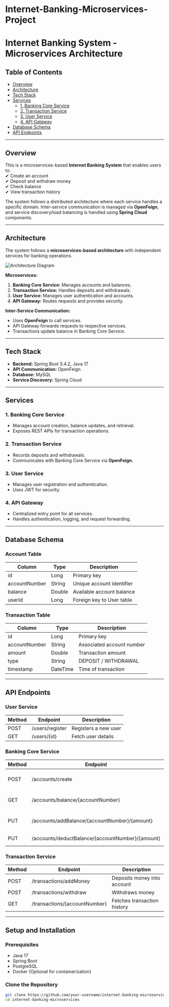 # Internet-Banking-Microservices-Project
# **Internet Banking System - Microservices Architecture**  
 
## **Table of Contents**  
- [Overview](#overview)  
- [Architecture](#architecture)  
- [Tech Stack](#tech-stack)  
- [Services](#services)  
  - [1. Banking Core Service](#1-banking-core-service)  
  - [2. Transaction Service](#2-transaction-service)  
  - [3. User Service](#3-user-service)  
  - [4. API Gateway](#4-api-gateway)  
- [Database Schema](#database-schema)  
- [API Endpoints](#api-endpoints)  
 
---
 
## **Overview**  
This is a microservices-based **Internet Banking System** that enables users to:  
✔ Create an account  
✔ Deposit and withdraw money  
✔ Check balance  
✔ View transaction history  
 
The system follows a distributed architecture where each service handles a specific domain. Inter-service communication is managed via **OpenFeign**, and service discovery/load balancing is handled using **Spring Cloud** components.  
 
---
 
## **Architecture**  
The system follows a **microservices-based architecture** with independent services for banking operations.  
 
![Architecture Diagram](./architecture.png)  
 
**Microservices:**  
1. **Banking Core Service:** Manages accounts and balances.  
2. **Transaction Service:** Handles deposits and withdrawals.  
3. **User Service:** Manages user authentication and accounts.  
4. **API Gateway:** Routes requests and provides security.  
 
**Inter-Service Communication:**  
- Uses **OpenFeign** to call services.  
- API Gateway forwards requests to respective services.  
- Transactions update balance in Banking Core Service.  
 
---
 
## **Tech Stack**  
- **Backend:** Spring Boot 3.4.2, Java 17  
- **API Communication:** OpenFeign  
- **Database:** MySQL  
- **Service Discovery:** Spring Cloud 
 
---
 
## **Services**  
 
### **1. Banking Core Service**  
- Manages account creation, balance updates, and retrieval.  
- Exposes REST APIs for transaction operations.  
 
### **2. Transaction Service**  
- Records deposits and withdrawals.  
- Communicates with Banking Core Service via **OpenFeign**.  
 
### **3. User Service**  
- Manages user registration and authentication.  
- Uses JWT for security.  
 
### **4. API Gateway**  
- Centralized entry point for all services.  
- Handles authentication, logging, and request forwarding.  
 
---
 
## **Database Schema**  
### **Account Table**
| Column         | Type       | Description                 |
|---------------|-----------|-----------------------------|
| id            | Long      | Primary key                 |
| accountNumber | String    | Unique account identifier  |
| balance       | Double    | Available account balance  |
| userId        | Long      | Foreign key to User table  |
 
### **Transaction Table**
| Column         | Type       | Description                 |
|---------------|-----------|-----------------------------|
| id            | Long      | Primary key                 |
| accountNumber | String    | Associated account number  |
| amount        | Double    | Transaction amount         |
| type          | String    | DEPOSIT / WITHDRAWAL       |
| timestamp     | DateTime  | Time of transaction        |
 
---
 
## **API Endpoints**  
 
### **User Service**
| Method | Endpoint               | Description              |
|--------|------------------------|--------------------------|
| POST   | /users/register        | Registers a new user    |
| GET    | /users/{id}            | Fetch user details      |
 
### **Banking Core Service**
| Method | Endpoint                        | Description                    |
|--------|---------------------------------|--------------------------------|
| POST   | /accounts/create               | Creates a new account         |
| GET    | /accounts/balance/{accountNumber} | Retrieves account balance    |
| PUT    | /accounts/addBalance/{accountNumber}/{amount} | Adds money to account |
| PUT    | /accounts/deductBalance/{accountNumber}/{amount} | Withdraws money |
 
### **Transaction Service**
| Method | Endpoint                      | Description                  |
|--------|-------------------------------|------------------------------|
| POST   | /transactions/addMoney        | Deposits money into account |
| POST   | /transactions/withdraw        | Withdraws money             |
| GET    | /transactions/{accountNumber} | Fetches transaction history |
 
---
 
## **Setup and Installation**  
 
### **Prerequisites**  
- Java 17  
- Spring Boot  
- PostgreSQL  
- Docker (Optional for containerization)  
 
### **Clone the Repository**  
```bash
git clone https://github.com/your-username/internet-banking-microservices.git
cd internet-banking-microservices
